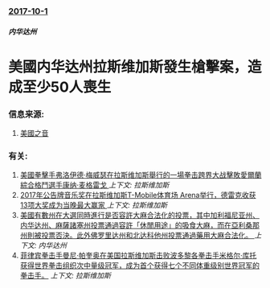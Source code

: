 ### [2017-10-1](/news/2017/10/1/index.md)

##### 内华达州
# 美國内华达州拉斯维加斯發生槍擊案，造成至少50人喪生 




### 信息来源:

1. [美國之音](https://www.voachinese.com/a/las-vegas-shooting-two-dead-20171002/4052490.html)

### 有关:

1. [美國拳擊手弗洛伊德·梅威瑟在拉斯维加斯舉行的一場拳击跨界大战擊敗愛爾蘭綜合格鬥選手康纳·麦格雷戈 ](/news/2017/08/24/美國拳擊手弗洛伊德-梅威瑟在拉斯维加斯舉行的一場拳击跨界大战擊敗愛爾蘭綜合格鬥選手康纳-麦格雷戈.md) _上下文: 拉斯维加斯_
2. [2017年公告牌音乐奖在拉斯维加斯T-Mobile体育场 Arena举行，德雷克收获13项大奖成为当晚最大赢家 ](/news/2017/05/21/2017年公告牌音乐奖在拉斯维加斯T-Mobile体育场-Arena举行-德雷克收获13项大奖成为当晚最大赢家.md) _上下文: 拉斯维加斯_
3. [美國有數州在大選同時進行是否容許大麻合法化的投票，其中加利福尼亚州、内华达州、麻薩諸塞州投票通過容許「休閒用途」的吸食大麻，而在亞利桑那州則被投票否決。此外佛罗里达州和北达科他州投票通過藥用大麻合法化。 ](/news/2016/11/9/美國有數州在大選同時進行是否容許大麻合法化的投票-其中加利福尼亚州-内华达州-麻薩諸塞州投票通過容許-休閒用途-的吸食大.md) _上下文: 内华达州_
4. [菲律宾拳击手曼尼·帕奎奥在美国拉斯维加斯击败波多黎各拳击手米格尔·库托获得世界拳击组织次中量级冠军，成为首个获得七个不同体重级别世界冠军的拳击手。](/news/2009/11/15/菲律宾拳击手曼尼-帕奎奥在美国拉斯维加斯击败波多黎各拳击手米格尔-库托获得世界拳击组织次中量级冠军-成为首个获得七个不同.md) _上下文: 拉斯维加斯_

